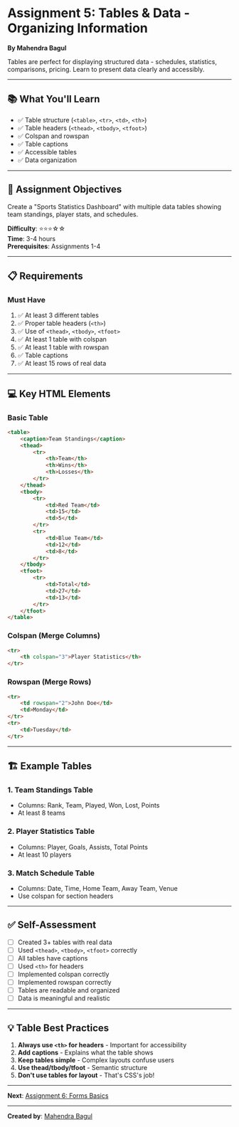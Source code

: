 # Assignment 5: Tables & Data - Organizing Information

**By Mahendra Bagul**

Tables are perfect for displaying structured data - schedules, statistics, comparisons, pricing. Learn to present data clearly and accessibly.

---

## 📚 What You'll Learn

- ✅ Table structure (`<table>`, `<tr>`, `<td>`, `<th>`)
- ✅ Table headers (`<thead>`, `<tbody>`, `<tfoot>`)
- ✅ Colspan and rowspan
- ✅ Table captions
- ✅ Accessible tables
- ✅ Data organization

---

## 🎯 Assignment Objectives

Create a "Sports Statistics Dashboard" with multiple data tables showing team standings, player stats, and schedules.

**Difficulty**: ⭐⭐⭐☆☆  
**Time**: 3-4 hours  
**Prerequisites**: Assignments 1-4

---

## 📋 Requirements

### Must Have
1. ✅ At least 3 different tables
2. ✅ Proper table headers (`<th>`)
3. ✅ Use of `<thead>`, `<tbody>`, `<tfoot>`
4. ✅ At least 1 table with colspan
5. ✅ At least 1 table with rowspan
6. ✅ Table captions
7. ✅ At least 15 rows of real data

---

## 💻 Key HTML Elements

### Basic Table
```html
<table>
    <caption>Team Standings</caption>
    <thead>
        <tr>
            <th>Team</th>
            <th>Wins</th>
            <th>Losses</th>
        </tr>
    </thead>
    <tbody>
        <tr>
            <td>Red Team</td>
            <td>15</td>
            <td>5</td>
        </tr>
        <tr>
            <td>Blue Team</td>
            <td>12</td>
            <td>8</td>
        </tr>
    </tbody>
    <tfoot>
        <tr>
            <td>Total</td>
            <td>27</td>
            <td>13</td>
        </tr>
    </tfoot>
</table>
```

### Colspan (Merge Columns)
```html
<tr>
    <th colspan="3">Player Statistics</th>
</tr>
```

### Rowspan (Merge Rows)
```html
<tr>
    <td rowspan="2">John Doe</td>
    <td>Monday</td>
</tr>
<tr>
    <td>Tuesday</td>
</tr>
```

---

## 🏗️ Example Tables

### 1. Team Standings Table
- Columns: Rank, Team, Played, Won, Lost, Points
- At least 8 teams

### 2. Player Statistics Table  
- Columns: Player, Goals, Assists, Total Points
- At least 10 players

### 3. Match Schedule Table
- Columns: Date, Time, Home Team, Away Team, Venue
- Use colspan for section headers

---

## ✅ Self-Assessment

- [ ] Created 3+ tables with real data
- [ ] Used `<thead>`, `<tbody>`, `<tfoot>` correctly
- [ ] All tables have captions
- [ ] Used `<th>` for headers
- [ ] Implemented colspan correctly
- [ ] Implemented rowspan correctly
- [ ] Tables are readable and organized
- [ ] Data is meaningful and realistic

---

## 💡 Table Best Practices

1. **Always use `<th>` for headers** - Important for accessibility
2. **Add captions** - Explains what the table shows
3. **Keep tables simple** - Complex layouts confuse users
4. **Use thead/tbody/tfoot** - Semantic structure
5. **Don't use tables for layout** - That's CSS's job!

---

**Next**: [Assignment 6: Forms Basics](../assignment-06-forms-basics/ASSIGNMENT_6_GUIDE.md)

---

**Created by**: [Mahendra Bagul](https://github.com/bagulm123)

